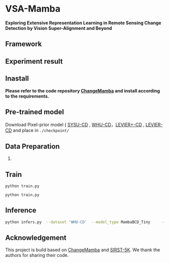 # VSA-Mamba

**Exploring Extensive Representation Learning in Remote Sensing Change Detection by Vision Super-Alignment and Beyond**

## Framework



## Experiment result



## Inastall

**Please refer to the code repository [ChangeMamba](https://github.com/ChenHongruixuan/ChangeMamba) and install according to the requirements.**

## Pre-trained model

Download Pixel-prior model ( [SYSU-CD](https://drive.google.com/file/d/1bxf_6j2qiYr935XzZ6Geyj0h6WDCGXmJ/view?usp=sharing) , [WHU-CD](https://drive.google.com/file/d/1xF9JytqDlsz4vmHMA-1Wb9wpf0CNUBnD/view?usp=sharing)，[LEVIER+-CD](https://drive.google.com/file/d/1azqF9H4EKvaGgx31aUo2KApZWZRStaZ8/view?usp=sharing) , [LEVIER-CD](https://drive.google.com/file/d/1en5R-KCjipbwP44CAYJLSWFLB_88YeSU/view?usp=sharing) and place in `./checkpoint/`

## Data Preparation

1. 

## Train 

```shell
python train.py 
```

```shell
python train.py 
```


## Inference

```bash
python infers.py  --dataset 'WHU-CD'  --model_type MambaBCD_Tiny     --test_dataset_path './test_dataset_path/'  --test_data_list_path    './test_dataset_path/WHUCD/test.txt'  --cfg './configs/vssm1/vssm_tiny_224_0229flex.yaml'    --pretrained_weight_path   ./Pretrained_Weight/vssm_tiny_0230_ckpt_epoch_262.pth    --resume ./checkpoint/WHU-CD_model.pth    --result_saved_path './result/WHU-CD/'
```

## Acknowledgement

This project is build based on [ChangeMamba](https://github.com/ChenHongruixuan/ChangeMamba) and [SIRST-5K](https://github.com/XPixelGroup/DiffBIR). We thank the authors for sharing their code.

